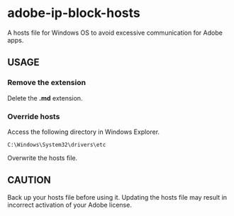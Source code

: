 # adobe-ip-block-hosts

A hosts file for Windows OS to avoid excessive communication for Adobe apps. 

## USAGE

### Remove the extension
Delete the **.md** extension.

### Override hosts
Access the following directory in Windows Explorer.

```C:\Windows\System32\drivers\etc```

Overwrite the hosts file.

## CAUTION
Back up your hosts file before using it. Updating the hosts file may result in incorrect activation of your Adobe license.
